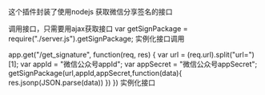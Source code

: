 这个插件封装了使用nodejs 获取微信分享签名的接口

<p>
调用接口，只需要用ajax获取接口
var getSignPackage = require("./server.js").getSignPackage;
实例化接口调用
</p>
<p>
app.get("/get_signature", function(req, res) {
	var url = (req.url).split("url=")[1];
	var appId = "微信公众号appId";
    var appSecret = "微信公众号appSecret"; 
	getSignPackage(url,appId,appSecret,function(data){
		res.jsonp(JSON.parse(data))
	})
})
实例化接口
</p>